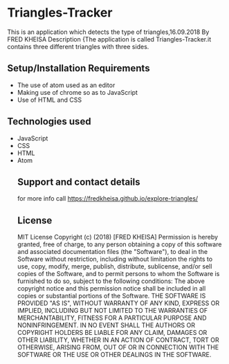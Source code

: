 # Triangles-Tracker
 This is an application which detects the type of triangles,16.09.2018
  By FRED KHEISA
 Description
 {The application is called Triangles-Tracker.it contains three different triangles with three sides.
## Setup/Installation Requirements
 - The use of atom used as an editor
- Making use of chrome so as to JavaScript
- Use of HTML and CSS
## Technologies used
   - JavaScript
  - CSS
  - HTML
  - Atom
     ## Support and contact details
     for more info call https://fredkheisa.github.io/explore-triangles/
     ## License
     MIT License
 Copyright (c) (2018) [FRED KHEISA]
 Permission is hereby granted, free of charge, to any person obtaining a copy of this software and associated documentation files (the "Software"), to deal in the Software without restriction, including without limitation the rights to use, copy, modify, merge, publish, distribute, sublicense, and/or sell copies of the Software, and to permit persons to whom the Software is furnished to do so, subject to the following conditions:
 The above copyright notice and this permission notice shall be included in all copies or substantial portions of the Software.
 THE SOFTWARE IS PROVIDED "AS IS", WITHOUT WARRANTY OF ANY KIND, EXPRESS OR IMPLIED, INCLUDING BUT NOT LIMITED TO THE WARRANTIES OF MERCHANTABILITY, FITNESS FOR A PARTICULAR PURPOSE AND NONINFRINGEMENT. IN NO EVENT SHALL THE AUTHORS OR COPYRIGHT HOLDERS BE LIABLE FOR ANY CLAIM, DAMAGES OR OTHER LIABILITY, WHETHER IN AN ACTION OF CONTRACT, TORT OR OTHERWISE, ARISING FROM, OUT OF OR IN CONNECTION WITH THE SOFTWARE OR THE USE OR OTHER DEALINGS IN THE SOFTWARE.
